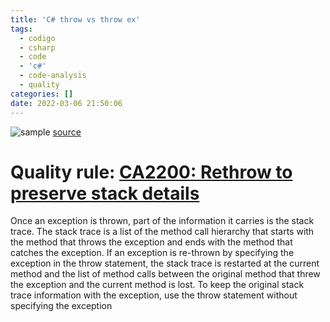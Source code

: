 ```yaml
---
title: 'C# throw vs throw ex'
tags:
  - codigo
  - csharp
  - code
  - 'c#'
  - code-analysis
  - quality
categories: []
date: 2022-03-06 21:50:06
---
```


![sample](http://blog.ramons.digital/images/1646603458171.png)
[source](https://stackoverflow.com/questions/730250/is-there-a-difference-between-throw-and-throw-ex)

# Quality rule: [CA2200: Rethrow to preserve stack details](https://docs.microsoft.com/en-us/dotnet/fundamentals/code-analysis/quality-rules/ca2200) 
Once an exception is thrown, part of the information it carries is the stack trace. The stack trace is a list of the method call hierarchy that starts with the method that throws the exception and ends with the method that catches the exception. If an exception is re-thrown by specifying the exception in the throw statement, the stack trace is restarted at the current method and the list of method calls between the original method that threw the exception and the current method is lost. To keep the original stack trace information with the exception, use the throw statement without specifying the exception
